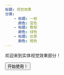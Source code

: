 ```yaml
---
标题: 视觉效果
分类:
    - 标题: 一般
      颜色: 蓝色
    - 标题: 教程
      颜色: 绿色
    - 标题: 创意
      颜色: 橙色
---
```


欢迎来到实体视觉效果部分！

<Button link="introduction">开始使用！</Button>